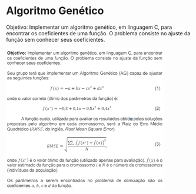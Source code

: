 # Algoritmo Genético

Objetivo: Implementar um algoritmo genético, em linguagem C, para encontrar
os coeficientes de uma função. O problema consiste no ajuste da função sem
conhecer seus coeficientes.

<img src="https://github.com/dayana-freitas/algoritmogenetico/blob/main/img/especificacoes.png" alt="Especificações do projeto">
